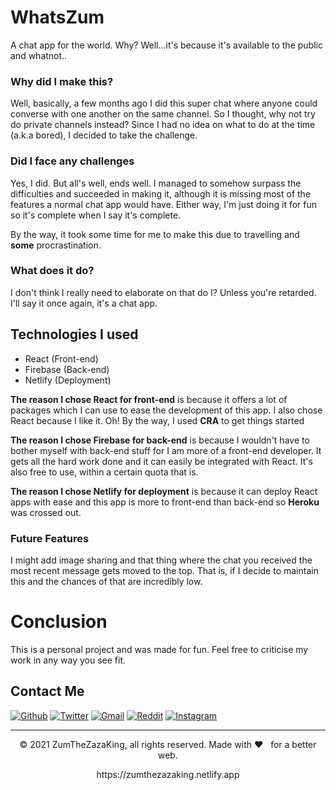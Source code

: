 # WhatsZum
A chat app for the world. Why? Well...it's because it's available to the public and whatnot..

### Why did I make this?
Well, basically, a few months ago I did this super chat where anyone could converse with one another on the same channel. So I thought, why not try do private channels instead? Since I had no idea on what to do at the time (a.k.a bored), I decided to take the challenge.

### Did I face any challenges
Yes, I did. But all's well, ends well. I managed to somehow surpass the difficulties and succeeded in making it, although it is missing most of the features a normal chat app would have. Either way, I'm just doing it for fun so it's complete when I say it's complete.

By the way, it took some time for me to make this due to travelling and **some** procrastination.

### What does it do?
I don't think I really need to elaborate on that do I? Unless you're retarded. I'll say it once again, it's a chat app.

## Technologies I used
-   React (Front-end)
-   Firebase (Back-end)
-   Netlify (Deployment)

**The reason I chose React for front-end**  is because it offers a lot of packages which I can use to ease the development of this app. I also chose React because I like it. Oh! By the way, I used  **CRA**  to get things started

**The reason I chose Firebase for back-end**  is because I wouldn't have to bother myself with back-end stuff for I am more of a front-end developer. It gets all the hard work done and it can easily be integrated with React. It's also free to use, within a certain quota that is.

**The reason I chose Netlify for deployment**  is because it can deploy React apps with ease and this app is more to front-end than back-end so  **Heroku**  was crossed out.

### Future Features
I might add image sharing and that thing where the chat you received the most recent message gets moved to the top. That is, if I decide to maintain this and the chances of that are incredibly low.

# Conclusion
This is a personal project and was made for fun. Feel free to criticise my work in any way you see fit.

## Contact Me
[<img alt="Github" src="https://img.shields.io/badge/GitHub-%2312100E.svg?&style=for-the-badge&logo=Github&logoColor=white" />](https://github.com/zumthezazaking)
[<img alt="Twitter" src="https://img.shields.io/badge/twitter-%231DA1F2.svg?&style=for-the-badge&logo=twitter&logoColor=white" />](https://twitter.com/puroguramaz)
[<img alt="Gmail" src="https://img.shields.io/badge/gmail-%23D14836.svg?&style=for-the-badge&logo=gmail&logoColor=white" />](mailto:zahidi85543@gmail.com)
[<img alt="Reddit" src="https://img.shields.io/badge/reddit-%23ff4500.svg?&style=for-the-badge&logo=reddit&logoColor=white" />](https://www.reddit.com/user/puroguramaz)
[<img alt="Instagram" src="https://img.shields.io/badge/instagram-%23C13584.svg?&style=for-the-badge&logo=instagram&logoColor=white" />](https://www.instagram.com/zumthezazaking/)


---
<p align="center"> © 2021 ZumTheZazaKing, all rights reserved. Made with ❤️ &nbsp; for a better web. </p>
<p align="center">
https://zumthezazaking.netlify.app
</p>